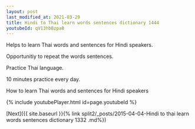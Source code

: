 ```yaml
---
layout: post
last_modified_at: 2021-03-29
title: Hindi to Thai learn words sentences dictionary 1444 
youtubeId: qV13hbBzpa8
---
```

 
 
Helps to learn Thai words and sentences for Hindi speakers.

Opportunitiy to repeat the words sentences. 

Practice Thai language. 
 
10 minutes practice every day. 
 
How to learn Thai words and sentences for Hindi speakers 
 
{% include youtubePlayer.html id=page.youtubeId %}
 
 
[Next]({{ site.baseurl }}{% link  split2/_posts/2015-04-04-Hindi to thai learn words sentences dictionary 1332 .md%})
 
